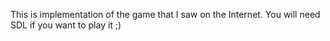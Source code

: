 This is implementation of the game that I saw on the Internet. You will need SDL if you want to play it ;)
